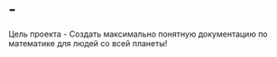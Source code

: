 # -
Цель проекта - Создать максимально понятную документацию по математике для людей со всей планеты!
